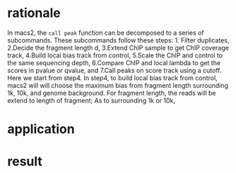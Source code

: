 # rationale
In macs2, the `call peak` function can be decomposed to a series of subcommands. These subcommands follow these steps: 1. Filter duplicates, 2.Decide the fragment length d, 3.Extend ChIP sample to get ChIP coverage track, 4.Build local bias track from control, 5.Scale the ChIP and control to the same sequencing depth, 6.Compare ChIP and local lambda to get the scores in pvalue or qvalue, and 7.Call peaks on score track using a cutoff. Here we start from step4.
In step4, to build local bias track from control, macs2 will will choose the maximum bias from fragment length surrounding 1k, 10k, and genome background. For fragment length, the reads will be extend to length of fragment; As to surrounding 1k or 10k, 
# application
# result
<!--stackedit_data:
eyJoaXN0b3J5IjpbNjEyMTQ0ODMyLDYwMjA5MTM0LC0xMzQ3Mz
g4MjUyLC0xMzMxMzAzMjM3LC0zOTk2NDY2NTUsLTE2Nzk2Nzky
ODFdfQ==
-->